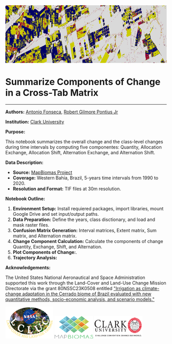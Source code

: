<img src="https://raw.githubusercontent.com/antoniovfonseca/summarize-change-components/refs/heads/main/logos/app_cover.png" width="1000" height="180"> 

# **Summarize Components of Change in a Cross-Tab Matrix**

---


**Authors:** [Antonio Fonseca](https://orcid.org/my-orcid?orcid=0000-0001-6309-6204), [Robert Gilmore Pontius Jr](https://wordpress.clarku.edu/rpontius/)

**Institution:** [Clark University](https://www.clarku.edu/)

**Purpose:**

This notebook summarizes the overall change and the class-level changes during time intervals by computing five componentes: Quantity, Allocation Exchange, Allocation Shift, Alternation Exchange, and Alternation Shift.

**Data Description:**
- **Source:** [MapBiomas Project](https://brasil.mapbiomas.org/en/)
- **Coverage:** Western Bahia, Brazil, 5-years time intervals from 1990 to 2020.
- **Resolution and Format:** TIF files at 30m resolution.

**Notebook Outline:**
1. **Environment Setup:** Install requiered packages, import libraries, mount Google Drive and set input/output paths.
2. **Data Preparation:** Define the years, class disctionary, and load and mask raster files.
3. **Confusion Matrix Generation:** Interval matrices, Extent matrix, Sum matrix, and Alternation matrix.
4. **Change Component Calculation:** Calculate the components of change Quantity, Exchange, Shift, and Alternation.
5. **Plot Components of Change:**.
6. **Trajectory Analysis:**

**Acknowledgements:**

The United States National Aeronautical and Space Administration supported this work through the Land-Cover and Land-Use Change Mission Directorate via the grant 80NSSC23K0508 entitled ["Irrigation as climate-change adaptation in the Cerrado biome of Brazil evaluated with new quantitative methods, socio-economic analysis, and scenario models."](https://lcluc.umd.edu/projects/irrigation-climate-change-adaptation-cerrado-biome-brazil-evaluated-new-quantitative)


<img src="https://raw.githubusercontent.com/antoniovfonseca/summarize-change-components/refs/heads/main/logos/nasa_lulc_dark.png" width="150" height="100"> <img src="https://raw.githubusercontent.com/antoniovfonseca/summarize-change-components/refs/heads/main/logos/mapbiomas_geral.png" width="120" height="70">
          <img src="https://raw.githubusercontent.com/antoniovfonseca/summarize-change-components/refs/heads/main/logos/clark_logo_horizontal.png" width="150" height="70">
